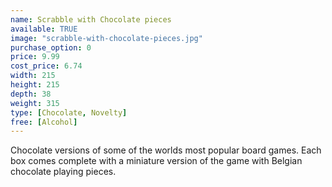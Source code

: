 ```yaml
---
name: Scrabble with Chocolate pieces
available: TRUE
image: "scrabble-with-chocolate-pieces.jpg"
purchase_option: 0
price: 9.99
cost_price: 6.74
width: 215
height: 215
depth: 38
weight: 315
type: [Chocolate, Novelty]
free: [Alcohol]
---
```

Chocolate versions of some of the worlds most popular board games. Each box comes complete with a miniature version of the game with Belgian chocolate playing pieces.